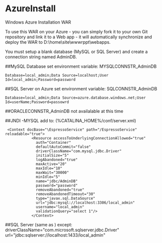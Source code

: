 # AzureInstall
Windows Azure Installation WAR

To use this WAR on your Azure - you can simply fork it to your own Git repository and link it to a Web app - it will automatically synchronize and deploy the WAR to D:\home\site\wwwrppt\webapps.

You must setup a blank database (MySQL or SQL Server) and create a connection string named AdminDB.

##MySQL Database
set environment variable: MYSQLCONNSTR_AdminDB
```
Database=local_admin;Data Source=localhost;User Id=local_admin;Password=password
```
##SQL Server on Azure
set environment variable: SQLCONNSTR_AdminDB
```
Database=local_admin;Data Source=azure.database.windows.net;User Id=userName;Password=passowrd
```

##ORACLECONNSTR_AdminDB
not availalable at this time

##JNDI 
-MYSQL add to: 
(%CATALINA_HOME%/conf/server.xml)
```
 <Context docBase="\EspressoService" path="/EspressoService" reloadable="true">
            <Resource accessToUnderlyingConnectionAllowed="true" 
		      auth="Container" 
		      defaultAutoCommit="false" 
		      driverClassName="com.mysql.jdbc.Driver" 
		      initialSize="5" 
		      logAbandoned="true" 
		      maxActive="20" 
		      maxIdle="10" 
		      maxWait="30000" 
		      minIdle="5" 
		      name="jdbc/AdminDB" 
		      password="password" 
		      removeAbandoned="true" 
		      removeAbandonedTimeout="30" 
		      type="javax.sql.DataSource" 
		      url="jdbc:mysql://localhost:3306/local_admin" 
		      username="local_admin" 
		      validationQuery="select 1"/>
            </Context>
```
##SQL Server (same as <resource above> ) except:
          	driverClassName="com.microsoft.sqlserver.jdbc.Driver" 
		url="jdbc:sqlserver://localhost:1433/local_admin" 
